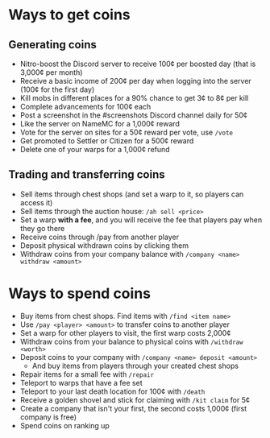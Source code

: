 # Ways to get coins
## Generating coins
- Nitro-boost the Discord server to receive 100¢ per boosted day (that is 3,000¢ per month)
- Receive a basic income of 200¢ per day when logging into the server (100¢ for the first day)
- Kill mobs in different places for a 90% chance to get 3¢ to 8¢ per kill
- Complete advancements for 100¢ each
- Post a screenshot in the #screenshots Discord channel daily for 50¢
- Like the server on NameMC for a 1,000¢ reward
- Vote for the server on sites for a 50¢ reward per vote, use `/vote`
- Get promoted to Settler or Citizen for a 500¢ reward
- Delete one of your warps for a 1,000¢ refund

## Trading and transferring coins
- Sell items through chest shops (and set a warp to it, so players can access it)
- Sell items through the auction house: `/ah sell <price>`
- Set a warp **with a fee**, and you will receive the fee that players pay when they go there
- Receive coins through /pay from another player
- Deposit physical withdrawn coins by clicking them
- Withdraw coins from your company balance with `/company <name> withdraw <amount>`

# Ways to spend coins
- Buy items from chest shops. Find items with `/find <item name>`
- Use `/pay <player> <amount>` to transfer coins to another player
- Set a warp for other players to visit, the first warp costs 2,000¢
- Withdraw coins from your balance to physical coins with `/withdraw <worth>`
- Deposit coins to your company with `/company <name> deposit <amount>`
  - And buy items from players through your created chest shops
- Repair items for a small fee with `/repair`
- Teleport to warps that have a fee set
- Teleport to your last death location for 100¢ with `/death`
- Receive a golden shovel and stick for claiming with `/kit claim` for 5¢
- Create a company that isn't your first, the second costs 1,000¢ (first company is free)
- Spend coins on ranking up
